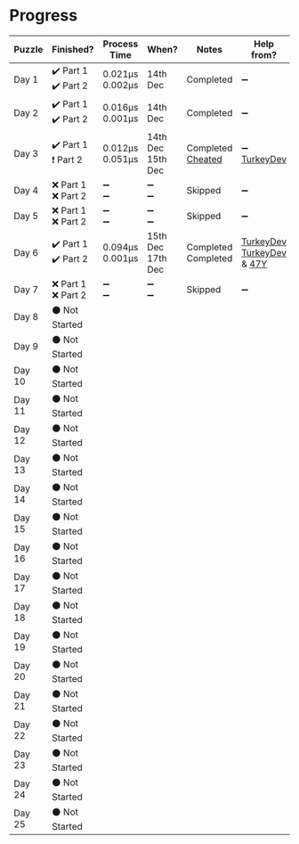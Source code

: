 # __Progress__

| Puzzle | Finished? | Process Time | When? | Notes | Help from? |
|--------|-----------|--------------|-------|-------|------------|
| Day 1  | ✔️ Part 1<br/>✔️ Part 2 | 0.021µs<br/>0.002µs |14th Dec| Completed |➖|
| Day 2  | ✔️ Part 1<br/>✔️ Part 2 | 0.016µs<br/>0.001µs |14th Dec| Completed |➖|
| Day 3  | ✔️ Part 1<br/>❗ Part 2 | 0.012µs<br/>0.051µs |14th Dec<br/>15th Dec| Completed<br/>[Cheated](https://github.com/itsjusttriz/AdventOfCode/blob/0ba9757da2eedc35c187db3617db3ac80e87e540/src/2021/Day3.js#L63-L68)| ➖<br/> [TurkeyDev](https://github.com/47y) |
| Day 4  | ❌ Part 1<br/>❌ Part 2 | ➖<br/>➖ |➖<br/>➖| Skipped |➖|
| Day 5  | ❌ Part 1<br/>❌ Part 2 | ➖<br/>➖ |➖<br/>➖| Skipped |➖|
| Day 6  | ✔️ Part 1<br/>✔️ Part 2 | 0.094µs<br/>0.001µs |15th Dec<br/>17th Dec| Completed<br/>Completed | [TurkeyDev](https://github.com/TheTurkeyDev)<br/>[TurkeyDev](https://github.com/TheTurkeyDev) & [47Y](https://github.com/47y)|
| Day 7  | ❌ Part 1<br/>❌ Part 2 | ➖<br/>➖ |➖<br/>➖| Skipped |➖|
| Day 8  | ⚫ Not Started |
| Day 9  | ⚫ Not Started |
| Day 10  |⚫ Not Started |
| Day 11 | ⚫ Not Started |
| Day 12 | ⚫ Not Started |
| Day 13 | ⚫ Not Started |
| Day 14 | ⚫ Not Started |
| Day 15 | ⚫ Not Started |
| Day 16 | ⚫ Not Started |
| Day 17 | ⚫ Not Started |
| Day 18 | ⚫ Not Started |
| Day 19 | ⚫ Not Started |
| Day 20 | ⚫ Not Started |
| Day 21 | ⚫ Not Started |
| Day 22 | ⚫ Not Started |
| Day 23 | ⚫ Not Started |
| Day 24 | ⚫ Not Started |
| Day 25 | ⚫ Not Started |